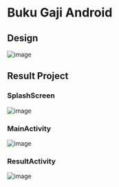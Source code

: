 ﻿# Buku Gaji Android
 
 ## Design
![image](https://user-images.githubusercontent.com/55066990/200036360-d45497c7-a2f7-4859-bfe3-6f8370d9b0a5.png)

## Result Project
### SplashScreen
![image](https://user-images.githubusercontent.com/55066990/200036586-776552e3-1ce8-46ec-988d-cce48a76fd78.png)

### MainActivity
![image](https://user-images.githubusercontent.com/55066990/200099564-9e935f2f-a4c3-4b56-a8a1-6c1fffd8b5bc.png)

### ResultActivity
![image](https://user-images.githubusercontent.com/55066990/200099592-315c45f1-3974-4c67-af19-1cf7ef574389.png)

